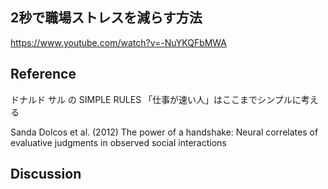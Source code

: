 ## 2秒で職場ストレスを減らす方法 

 https://www.youtube.com/watch?v=-NuYKQFbMWA 

 ## Reference
 
 ドナルド サル の SIMPLE RULES 「仕事が速い人」はここまでシンプルに考える
 
Sanda Dolcos et al. (2012) The power of a handshake: Neural correlates of evaluative judgments in observed social interactions

## Discussion
